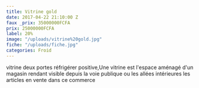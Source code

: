 ```yaml
---
title: Vitrine gold
date: 2017-04-22 21:10:00 Z
faux _prix: 35000000FCFA
prix: 25000000FCFA
label: 20%
image: "/uploads/vitrine%20gold.jpg"
fiche: "/uploads/fiche.jpg"
categories: Froid
---
```


vitrine deux portes réfrigérer positive,Une vitrine est l'espace aménagé d'un magasin rendant visible depuis la voie publique ou les allées intérieures les articles en vente dans ce commerce